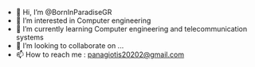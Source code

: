 - 👋 Hi, I’m @BornInParadiseGR
- 👀 I’m interested in Computer engineering
- 🌱 I’m currently learning Computer engineering and telecommunication systems
- 💞️ I’m looking to collaborate on ...
- 📫 How to reach me : panagiotis20202@gmail.com

<!---
BornInParadiseGR/BornInParadiseGR is a ✨ special ✨ repository because its `README.md` (this file) appears on your GitHub profile.
You can click the Preview link to take a look at your changes.
--->
